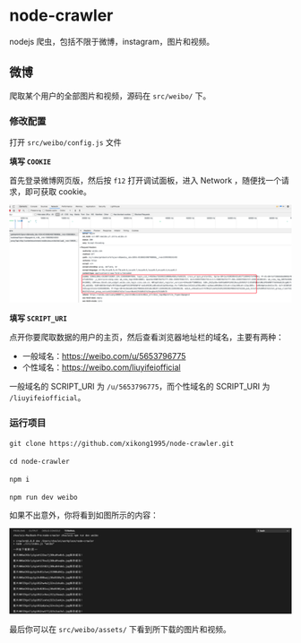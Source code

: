 # node-crawler

nodejs 爬虫，包括不限于微博，instagram，图片和视频。

## 微博

爬取某个用户的全部图片和视频，源码在 `src/weibo/` 下。

### 修改配置

打开 `src/weibo/config.js` 文件

**填写 `COOKIE`**

首先登录微博网页版，然后按 `f12` 打开调试面板，进入 Network ，随便找一个请求，即可获取 cookie。

![weibo-cookie](./images/weibo-cookie.png)

**填写 `SCRIPT_URI`**

点开你要爬取数据的用户的主页，然后查看浏览器地址栏的域名，主要有两种：

-   一般域名：https://weibo.com/u/5653796775
-   个性域名：https://weibo.com/liuyifeiofficial

一般域名的 SCRIPT_URI 为 `/u/5653796775`，而个性域名的 SCRIPT_URI 为 `/liuyifeiofficial`。

### 运行项目

```node
git clone https://github.com/xikong1995/node-crawler.git

cd node-crawler

npm i

npm run dev weibo
```

如果不出意外，你将看到如图所示的内容：

![weibo-download](./images/weibo-download.png)

最后你可以在 `src/weibo/assets/` 下看到所下载的图片和视频。
